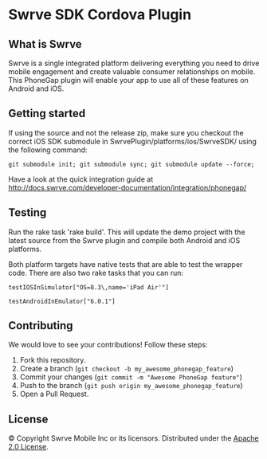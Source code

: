 Swrve SDK Cordova Plugin
========================

What is Swrve
-------------
Swrve is a single integrated platform delivering everything you need to drive mobile engagement and create valuable consumer relationships on mobile.  
This PhoneGap plugin will enable your app to use all of these features on Android and iOS.

Getting started
---------------
If using the source and not the release zip, make sure you checkout the correct iOS SDK submodule in SwrvePlugin/platforms/ios/SwrveSDK/ using the following command:
```
git submodule init; git submodule sync; git submodule update --force;
```

Have a look at the quick integration guide at http://docs.swrve.com/developer-documentation/integration/phonegap/

Testing
-------
Run the rake task 'rake build'. This will update the demo project with the latest source from the Swrve plugin and compile both Android and iOS platforms.


Both platform targets have native tests that are able to test the wrapper code. There are also two rake tasks that you can run:

```
testIOSInSimulator["OS=8.3\,name='iPad Air'"]
```

```
testAndroidInEmulator["6.0.1"]
```

Contributing
------------
We would love to see your contributions! Follow these steps:

1. Fork this repository.
2. Create a branch (`git checkout -b my_awesome_phonegap_feature`)
3. Commit your changes (`git commit -m "Awesome PhoneGap feature"`)
4. Push to the branch (`git push origin my_awesome_phonegap_feature`)
5. Open a Pull Request.

License
-------
© Copyright Swrve Mobile Inc or its licensors. Distributed under the [Apache 2.0 License](LICENSE).
